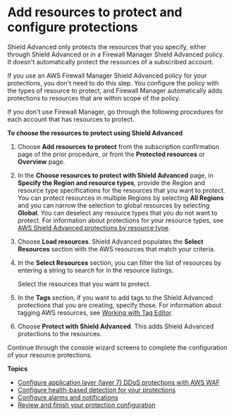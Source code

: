 # Add resources to protect and configure protections<a name="ddos-choose-resources"></a>

Shield Advanced only protects the resources that you specify, either through Shield Advanced or in a Firewall Manager Shield Advanced policy\. It doesn't automatically protect the resources of a subscribed account\. 

If you use an AWS Firewall Manager Shield Advanced policy for your protections, you don't need to do this step\. You configure the policy with the types of resource to protect, and Firewall Manager automatically adds protections to resources that are within scope of the policy\. 

If you don't use Firewall Manager, go through the following procedures for each account that has resources to protect\.

**To choose the resources to protect using Shield Advanced**

1. Choose **Add resources to protect** from the subscription confirmation page of the prior procedure, or from the **Protected resources** or **Overview** page\. 

1. In the **Choose resources to protect with Shield Advanced** page, in **Specify the Region and resource types**, provide the Region and resource type specifications for the resources that you want to protect\. You can protect resources in multiple Regions by selecting **All Regions** and you can narrow the selection to global resources by selecting **Global**\. You can deselect any resource types that you do not want to protect\. For information about protections for your resource types, see [AWS Shield Advanced protections by resource type](ddos-protections-by-resource-type.md)\.

1. Choose **Load resources**\. Shield Advanced populates the **Select Resources** section with the AWS resources that match your criteria\. 

1. In the **Select Resources** section, you can filter the list of resources by entering a string to search for in the resource listings\. 

   Select the resources that you want to protect\.

1. In the **Tags** section, if you want to add tags to the Shield Advanced protections that you are creating, specify those\. For information about tagging AWS resources, see [Working with Tag Editor](https://docs.aws.amazon.com/awsconsolehelpdocs/latest/gsg/tag-editor.html)\. 

1. Choose **Protect with Shield Advanced**\. This adds Shield Advanced protections to the resources\.

Continue through the console wizard screens to complete the configuration of your resource protections\. 

**Topics**
+ [Configure application layer \(layer 7\) DDoS protections with AWS WAF](ddos-get-started-web-acl-rbr.md)
+ [Configure health\-based detection for your protections](ddos-get-started-health-checks.md)
+ [Configure alarms and notifications](ddos-get-started-create-alarms.md)
+ [Review and finish your protection configuration](ddos-get-started-review-and-configure.md)